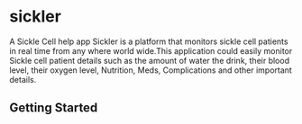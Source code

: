 # sickler

A Sickle Cell help app
Sickler is a platform that monitors sickle cell patients in real time from any where world wide.This application could easily monitor Sickle cell patient details such as the amount of water the drink, their blood level, their oxygen level, Nutrition, Meds, Complications and other important details.



## Getting Started


